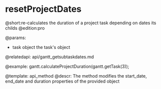 resetProjectDates
=============
@short:re-calculates the duration of a project task depending on dates its childs
@edition:pro

@params:
- task	object		the task's object


@relatedapi: 
	api/gantt_getsubtaskdates.md

@example:
gantt.calculateProjectDuration(gantt.getTask(3));

@template:	api_method
@descr:
The method modifies the start_date, end_date and duration properties of the provided object


